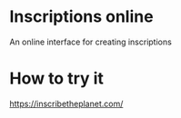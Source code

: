 # Inscriptions online
An online interface for creating inscriptions

# How to try it

https://inscribetheplanet.com/
